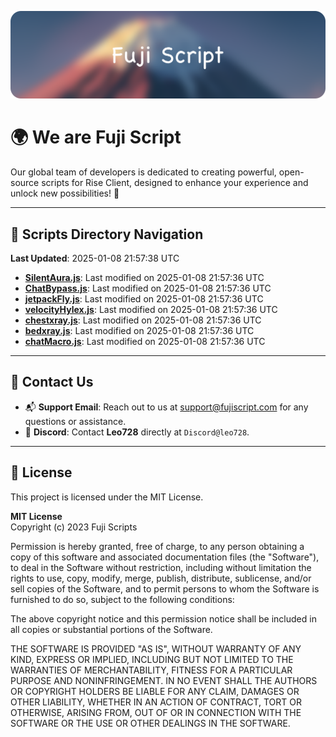 ![Banner](.github/b.webp)

# 🌍 **We are Fuji Script**

Our global team of developers is dedicated to creating powerful, open-source scripts for Rise Client, designed to enhance your experience and unlock new possibilities! 🌟

---
<!-- SCRIPTS_NAVIGATION_START -->
## 📂 **Scripts Directory Navigation**

**Last Updated**: 2025-01-08 21:57:38 UTC

- **[SilentAura.js](scripts/SilentAura.js)**: Last modified on 2025-01-08 21:57:36 UTC
- **[ChatBypass.js](scripts/ChatBypass.js)**: Last modified on 2025-01-08 21:57:36 UTC
- **[jetpackFly.js](scripts/jetpackFly.js)**: Last modified on 2025-01-08 21:57:36 UTC
- **[velocityHylex.js](scripts/velocityHylex.js)**: Last modified on 2025-01-08 21:57:36 UTC
- **[chestxray.js](scripts/chestxray.js)**: Last modified on 2025-01-08 21:57:36 UTC
- **[bedxray.js](scripts/bedxray.js)**: Last modified on 2025-01-08 21:57:36 UTC
- **[chatMacro.js](scripts/chatMacro.js)**: Last modified on 2025-01-08 21:57:36 UTC

<!-- SCRIPTS_NAVIGATION_END -->

---

## 💬 **Contact Us**  
- 📬 **Support Email**: Reach out to us at [support@fujiscript.com](mailto:support@fujiscript.com) for any questions or assistance.  
- 💬 **Discord**: Contact **Leo728** directly at `Discord@leo728`.

---

## 📜 **License**

This project is licensed under the MIT License.  

**MIT License**  
Copyright (c) 2023 Fuji Scripts  

Permission is hereby granted, free of charge, to any person obtaining a copy of this software and associated documentation files (the "Software"), to deal in the Software without restriction, including without limitation the rights to use, copy, modify, merge, publish, distribute, sublicense, and/or sell copies of the Software, and to permit persons to whom the Software is furnished to do so, subject to the following conditions:  

The above copyright notice and this permission notice shall be included in all copies or substantial portions of the Software.  

THE SOFTWARE IS PROVIDED "AS IS", WITHOUT WARRANTY OF ANY KIND, EXPRESS OR IMPLIED, INCLUDING BUT NOT LIMITED TO THE WARRANTIES OF MERCHANTABILITY, FITNESS FOR A PARTICULAR PURPOSE AND NONINFRINGEMENT. IN NO EVENT SHALL THE AUTHORS OR COPYRIGHT HOLDERS BE LIABLE FOR ANY CLAIM, DAMAGES OR OTHER LIABILITY, WHETHER IN AN ACTION OF CONTRACT, TORT OR OTHERWISE, ARISING FROM, OUT OF OR IN CONNECTION WITH THE SOFTWARE OR THE USE OR OTHER DEALINGS IN THE SOFTWARE.  
